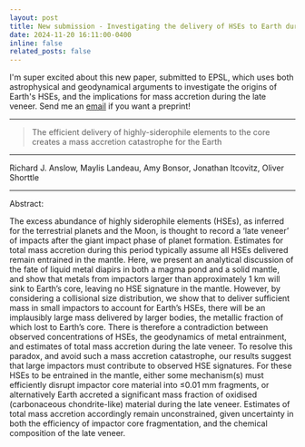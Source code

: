 ```yaml
---
layout: post
title: New submission - Investigating the delivery of HSEs to Earth during the Late Veneer
date: 2024-11-20 16:11:00-0400
inline: false
related_posts: false
---
```


I'm super excited about this new paper, submitted to EPSL, which uses both astrophysical and geodynamical arguments to investigate the origins of Earth's HSEs, and the implications for mass accretion during the late veneer. Send me an <a href="#">email</a> if you want a preprint!

---

> The efficient delivery of highly-siderophile elements to the core creates a mass accretion catastrophe for the Earth

---

Richard J. Anslow, Maylis Landeau, Amy Bonsor, Jonathan Itcovitz, Oliver Shorttle

---

Abstract:

The excess abundance of highly siderophile elements (HSEs), as inferred for
the terrestrial planets and the Moon, is thought to record a ‘late veneer’
of impacts after the giant impact phase of planet formation. Estimates for
total mass accretion during this period typically assume all HSEs delivered
remain entrained in the mantle. Here, we present an analytical discussion of
the fate of liquid metal diapirs in both a magma pond and a solid mantle, and
show that metals from impactors larger than approximately 1 km will sink
to Earth’s core, leaving no HSE signature in the mantle. However, by considering 
a collisional size distribution, we show that to deliver sufficient mass
in small impactors to account for Earth’s HSEs, there will be an implausibly
large mass delivered by larger bodies, the metallic fraction of which lost to
Earth’s core. There is therefore a contradiction between observed concentrations
of HSEs, the geodynamics of metal entrainment, and estimates of total
mass accretion during the late veneer. To resolve this paradox, and avoid
such a mass accretion catastrophe, our results suggest that large impactors
must contribute to observed HSE signatures. For these HSEs to be entrained
in the mantle, either some mechanism(s) must efficiently disrupt impactor
core material into ≤0.01 mm fragments, or alternatively Earth accreted a
significant mass fraction of oxidised (carbonaceous chondrite-like) material
during the late veneer. Estimates of total mass accretion accordingly remain
unconstrained, given uncertainty in both the efficiency of impactor core 
fragmentation, and the chemical composition of the late veneer.